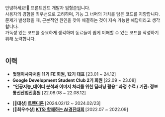 안녕하세요!👋 프론트엔드 개발자 임형준입니다.
<br/>
사용자의 경험을 최우선으로 고려하며, 기능 그 너머의 가치를 담은 코드를 지향합니다.
<br/>
문제가 발생했을 때, 근본적인 원인을 찾아 해결하는 것이 지속 가능한 해답이라고 생각합니다.
<br/>
가독성 있는 코드를 중요하게 생각하며 동료들이 쉽게 이해할 수 있는 코드를 작성하기 위해 노력합니다.
<br/>
<br/>

## 이력
- <strong>멋쟁이사자처럼 11기 FE 회원, 12기 대표</strong> [23.01 ~ 24.12]
- <strong>Google Development Student Club 2기 회원</strong> [22.09 ~ 23.08]
- <strong>“인공지능_데이터 분석과 이미지 처리를 위한 딥러닝 활용“ 과정 수료 / 기관: 정보통신산업진흥원</strong> [22.08.08 ~ 22.08.12]﻿ </p>
- <strong>[🥇대상] [트렌디톤](https://github.com/a-minute-society/front-end) </strong>[2024.02/12 ~ 2024.02/23]
- <strong>[🥈최우수상] [KT와 함께하는 AI경진대회](https://github.com/hyeongjun6364/kt_al_road_facility_maintenance) </strong> [2022.07 ~ 2022.09]

<br>



